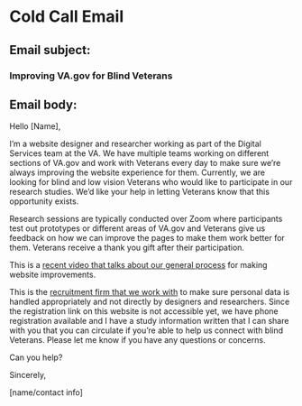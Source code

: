 # Cold Call Email

## Email subject: 

### Improving VA.gov for Blind Veterans

## Email body:

Hello [Name],

 

I’m a website designer and researcher working as part of the Digital Services team at the VA.  We have multiple teams working on different sections of VA.gov and work with Veterans every day to make sure we’re always improving the website experience for them. Currently, we are looking for blind and low vision Veterans who would like to participate in our research studies. We’d like your help in letting Veterans know that this opportunity exists.

 

Research sessions are typically conducted over Zoom where participants test out prototypes or different areas of VA.gov and Veterans give us feedback on how we can improve the pages to make them work better for them. Veterans receive a thank you gift after their participation.

 

This is a [recent video that talks about our general process](https://govmatters.tv/the-department-of-veterans-affairs-is-optimizing-its-services-with-human-centered-design/?noamp=available) for making website improvements.

 

This is the [recruitment firm that we work with](https://veteranusability.us/) to make sure personal data is handled appropriately and not directly by designers and researchers. Since the registration link on this website is not accessible yet, we have phone registration available and I have a study information written that I can share with you that you can circulate if you’re able to help us connect with blind Veterans. Please let me know if you have any questions or concerns.

 

Can you help?

 

Sincerely,

 [name/contact info]
